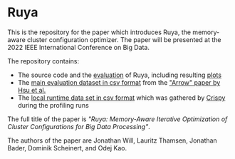 # Ruya

This is the repository for the paper which introduces Ruya, the memory-aware cluster configuration optimizer.
The paper will be presented at the 2022 IEEE International Conference on Big Data.

The repository contains:

- The source code and the [evaluation](/evaluation.ipynb) of Ruya, including resulting [plots](/plots)
- The [main evaluation dataset in csv format](arrow_cluster_jobs.csv) from the ["Arrow" paper by Hsu et al.](https://github.com/oxhead/scout)
- The [local runtime data set in csv format](/local_jobs.csv) which was gathered by [Crispy](https://github.com/dos-group/crispy) during the profiling runs

The full title of the paper is _"Ruya: Memory-Aware Iterative Optimization of Cluster Configurations for Big Data Processing"_.

The authors of the paper are Jonathan Will, Lauritz Thamsen, Jonathan Bader, Dominik Scheinert, and Odej Kao.
